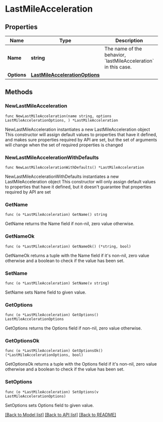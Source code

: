 # LastMileAcceleration

## Properties

Name | Type | Description | Notes
------------ | ------------- | ------------- | -------------
**Name** | **string** | The name of the behavior, &#x60;lastMileAcceleration&#x60; in this case. | 
**Options** | [**LastMileAccelerationOptions**](LastMileAccelerationOptions.md) |  | 

## Methods

### NewLastMileAcceleration

`func NewLastMileAcceleration(name string, options LastMileAccelerationOptions, ) *LastMileAcceleration`

NewLastMileAcceleration instantiates a new LastMileAcceleration object
This constructor will assign default values to properties that have it defined,
and makes sure properties required by API are set, but the set of arguments
will change when the set of required properties is changed

### NewLastMileAccelerationWithDefaults

`func NewLastMileAccelerationWithDefaults() *LastMileAcceleration`

NewLastMileAccelerationWithDefaults instantiates a new LastMileAcceleration object
This constructor will only assign default values to properties that have it defined,
but it doesn't guarantee that properties required by API are set

### GetName

`func (o *LastMileAcceleration) GetName() string`

GetName returns the Name field if non-nil, zero value otherwise.

### GetNameOk

`func (o *LastMileAcceleration) GetNameOk() (*string, bool)`

GetNameOk returns a tuple with the Name field if it's non-nil, zero value otherwise
and a boolean to check if the value has been set.

### SetName

`func (o *LastMileAcceleration) SetName(v string)`

SetName sets Name field to given value.


### GetOptions

`func (o *LastMileAcceleration) GetOptions() LastMileAccelerationOptions`

GetOptions returns the Options field if non-nil, zero value otherwise.

### GetOptionsOk

`func (o *LastMileAcceleration) GetOptionsOk() (*LastMileAccelerationOptions, bool)`

GetOptionsOk returns a tuple with the Options field if it's non-nil, zero value otherwise
and a boolean to check if the value has been set.

### SetOptions

`func (o *LastMileAcceleration) SetOptions(v LastMileAccelerationOptions)`

SetOptions sets Options field to given value.



[[Back to Model list]](../README.md#documentation-for-models) [[Back to API list]](../README.md#documentation-for-api-endpoints) [[Back to README]](../README.md)


